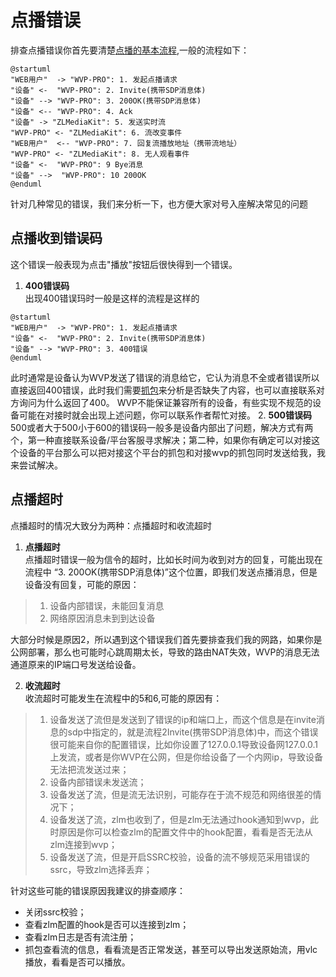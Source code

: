 <!-- 点播错误 -->
# 点播错误
排查点播错误你首先要清楚[点播的基本流程](_content/theory/play.md),一般的流程如下：
```plantuml
@startuml
"WEB用户"  -> "WVP-PRO": 1. 发起点播请求
"设备" <-  "WVP-PRO": 2. Invite(携带SDP消息体)
"设备" --> "WVP-PRO": 3. 200OK(携带SDP消息体)
"设备" <-- "WVP-PRO": 4. Ack
"设备" -> "ZLMediaKit": 5. 发送实时流
"WVP-PRO" <- "ZLMediaKit": 6. 流改变事件
"WEB用户"  <-- "WVP-PRO": 7. 回复流播放地址（携带流地址）
"WVP-PRO" <- "ZLMediaKit": 8. 无人观看事件
"设备" <-  "WVP-PRO": 9 Bye消息
"设备" -->  "WVP-PRO": 10 200OK
@enduml
```
针对几种常见的错误，我们来分析一下，也方便大家对号入座解决常见的问题
## 点播收到错误码
这个错误一般表现为点击"播放"按钮后很快得到一个错误。
1. **400错误码**  
出现400错误玛时一般是这样的流程是这样的
```plantuml
@startuml
"WEB用户"  -> "WVP-PRO": 1. 发起点播请求
"设备" <-  "WVP-PRO": 2. Invite(携带SDP消息体)
"设备" --> "WVP-PRO": 3. 400错误
@enduml
```
此时通常是设备认为WVP发送了错误的消息给它，它认为消息不全或者错误所以直接返回400错误，此时我们需要[抓包](_content/skill/tcpdump.md)来分析是否缺失了内容，也可以直接联系对方询问为什么返回了400。
WVP不能保证兼容所有的设备，有些实现不规范的设备可能在对接时就会出现上述问题，你可以联系作者帮忙对接。
2. **500错误码**  
500或者大于500小于600的错误码一般多是设备内部出了问题，解决方式有两个，第一种直接联系设备/平台客服寻求解决；第二种，如果你有确定可以对接这个设备的平台那么可以把对接这个平台的抓包和对接wvp的抓包同时发送给我，我来尝试解决。


## 点播超时
点播超时的情况大致分为两种：点播超时和收流超时
1. **点播超时**  
点播超时错误一般为信令的超时，比如长时间为收到对方的回复，可能出现在流程中 “3. 200OK(携带SDP消息体)”这个位置，即我们发送点播消息，但是设备没有回复，可能的原因：
> 1. 设备内部错误，未能回复消息
> 2. 网络原因消息未到到达设备  

大部分时候是原因2，所以遇到这个错误我们首先要排查我们我的网路，如果你是公网部署，那么也可能时心跳周期太长，导致的路由NAT失效，WVP的消息无法通道原来的IP端口号发送给设备。

2. **收流超时**  
收流超时可能发生在流程中的5和6,可能的原因有：
> 1. 设备发送了流但是发送到了错误的ip和端口上，而这个信息是在invite消息的sdp中指定的，就是流程2Invite(携带SDP消息体)中，而这个错误很可能来自你的配置错误，比如你设置了127.0.0.1导致设备网127.0.0.1上发流，或者是你WVP在公网，但是你给设备了一个内网ip，导致设备无法把流发送过来；
> 2. 设备内部错误未发送流；
> 2. 设备发送了流，但是流无法识别，可能存在于流不规范和网络很差的情况下；
> 3. 设备发送了流，zlm也收到了，但是zlm无法通过hook通知到wvp，此时原因是你可以检查zlm的配置文件中的hook配置，看看是否无法从zlm连接到wvp；
> 4. 设备发送了流，但是开启SSRC校验，设备的流不够规范采用错误的ssrc，导致zlm选择丢弃；
 
针对这些可能的错误原因我建议的排查顺序：  
- 关闭ssrc校验；
- 查看zlm配置的hook是否可以连接到zlm；
- 查看zlm日志是否有流注册；
- 抓包查看流的信息，看看流是否正常发送，甚至可以导出发送原始流，用vlc播放，看看是否可以播放。
